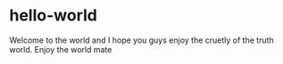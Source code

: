 # hello-world
Welcome to the world and I hope you guys enjoy the cruetly of the truth world.
Enjoy the world mate
